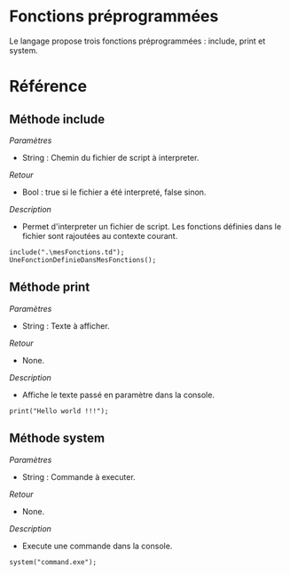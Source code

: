# Fonctions préprogrammées
Le langage propose trois fonctions préprogrammées : include, print et system.

# Référence
## Méthode include
*Paramètres*
* String : Chemin du fichier de script à interpreter.

*Retour*
* Bool : true si le fichier a été interpreté, false sinon.

*Description*
* Permet d'interpreter un fichier de script. Les fonctions définies dans le fichier sont rajoutées au contexte courant.
```
include(".\mesFonctions.td");
UneFonctionDefinieDansMesFonctions();
```

## Méthode print
*Paramètres*
* String : Texte à afficher.

*Retour*
* None.

*Description*
* Affiche le texte passé en paramètre dans la console.
```
print("Hello world !!!");
```

## Méthode system
*Paramètres*
* String : Commande à executer.

*Retour*
* None.

*Description*
* Execute une commande dans la console.
```
system("command.exe");
```